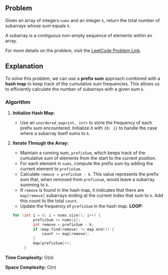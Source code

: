 ## Problem

Given an array of integers `nums` and an integer `k`, return the total number of subarrays whose sum equals `k`.

A subarray is a contiguous non-empty sequence of elements within an array.

For more details on the problem, visit the [LeetCode Problem Link](https://leetcode.com/problems/subarray-sum-equals-k/).

## Explanation

To solve this problem, we can use a **prefix sum** approach combined with a **hash map** to keep track of the cumulative sum frequencies. This allows us to efficiently calculate the number of subarrays with a given sum `k`.

### Algorithm

1. **Initialize Hash Map:**
   - Use an `unordered_map<int, int>` to store the frequency of each prefix sum encountered. Initialize it with `{0: 1}` to handle the case where a subarray itself sums to `k`.

2. **Iterate Through the Array:**
   - Maintain a running sum, `prefixSum`, which keeps track of the cumulative sum of elements from the start to the current position.
   - For each element in `nums`, compute the prefix sum by adding the current element to `prefixSum`.
   - Calculate `remove = prefixSum - k`. This value represents the prefix sum that, when removed from `prefixSum`, would leave a subarray summing to `k`.
   - If `remove` is found in the hash map, it indicates that there are `map[remove]` subarrays ending at the current index that sum to `k`. Add this count to the total `count`.
   - Update the frequency of `prefixSum` in the hash map.
**LOOP:**

   ```cpp
   for (int i = 0; i < nums.size(); i++) {
            prefixSum += nums[i];
            int remove = prefixSum - k;
            if (map.find(remove) != map.end()) {
                count += map[remove];
            }
            map[prefixSum]++;
        }
   ```

**Time Complexity:** O(n)

**Space Complexity:** O(n) 

